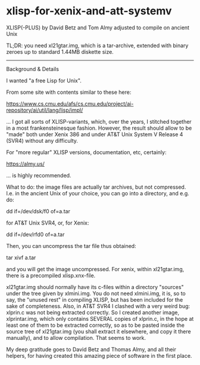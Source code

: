 # xlisp-for-xenix-and-att-systemv
XLISP(-PLUS) by David Betz and Tom Almy adjusted to compile on ancient Unix

TL;DR: you need xl21gtar.img, which is a tar-archive, extended with binary zeroes up to standard 1.44MB diskette size.

--------------

Background & Details

I wanted "a free Lisp for Unix".

From some site with contents similar to these here:

https://www.cs.cmu.edu/afs/cs.cmu.edu/project/ai-repository/ai/util/lang/lisp/impl/

... I got all sorts of XLISP-variants, which, over the years, I stitched together in a most frankensteinesque fashion. However, the result should allow to be "made" both under Xenix 386 and under AT&T Unix System V Release 4 (SVR4) without any difficulty.

For "more regular" XLISP versions, documentation, etc, certainly:

https://almy.us/

... is highly recommended.

What to do: the image files are actually tar archives, but not compressed. I.e. in the ancient Unix of your choice, you can go into a directory, and e.g. do:

dd if=/dev/dsk/f0 of=a.tar

for AT&T Unix SVR4, or, for Xenix:

dd if=/dev/rfd0 of=a.tar

Then, you can uncompress the tar file thus obtained:

tar xivf a.tar

and you will get the image uncompressed. For xenix, within xl21gtar.img, there is a precompiled xlisp.xnx-file.

xl21gtar.img should normally have its c-files within a directory "sources" under the tree given by xlmini.img. You do not need xlmini.img, it is, so to say, the "unused rest" in compiling XLISP, but has been included for the sake of completeness. Also, in AT&T SVR4 I clashed with a very weird bug: xlprin.c was not being extracted correctly. So I created another image, xlprintar.img, which only contains SEVERAL copies of xlprin.c, in the hope at least one of them to be extracted correctly, so as to be pasted inside the source tree of xl21gtar.img (you shall extract it elsewhere, and copy it there manually), and to allow compilation. That seems to work.

My deep gratitude goes to David Betz and Thomas Almy, and all their helpers, for having created this amazing piece of software in the first place.


